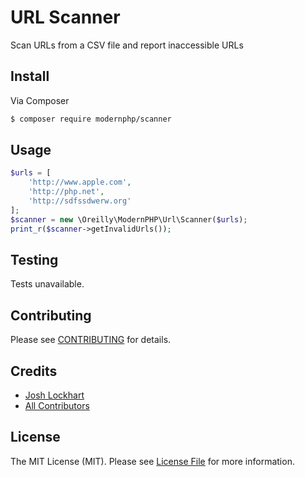 # URL Scanner

Scan URLs from a CSV file and report inaccessible URLs

## Install

Via Composer

``` bash
$ composer require modernphp/scanner
```

## Usage

``` php
$urls = [
    'http://www.apple.com',
    'http://php.net',
    'http://sdfssdwerw.org'
];
$scanner = new \Oreilly\ModernPHP\Url\Scanner($urls);
print_r($scanner->getInvalidUrls());
```

## Testing

Tests unavailable.

## Contributing

Please see [CONTRIBUTING](CONTRIBUTING.md) for details.

## Credits

- [Josh Lockhart](https://github.com/codeguy)
- [All Contributors](https://github.com/modernphp/scanner/contributors)

## License

The MIT License (MIT). Please see [License File](LICENSE.md) for more information.
